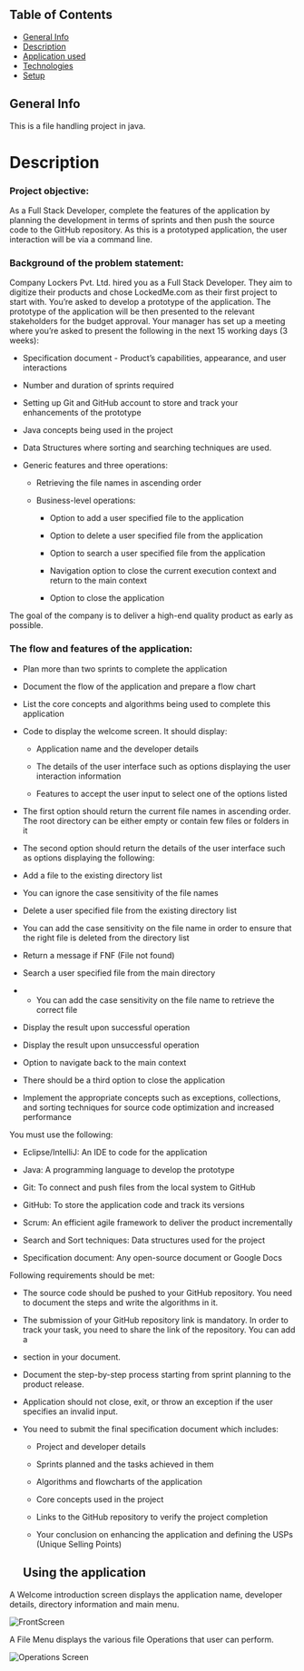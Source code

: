 ## Table of Contents

- [General Info](#General-info)
- [Description](#Description)
- [Application used](#Using-the-application)
- [Technologies](#Technologies)
- [Setup](#Setup)

## General Info

This is a file handling project in java.

# Description

### Project objective:

As a Full Stack Developer, complete the features of the application by planning the development in terms of sprints and then push the source code to the GitHub repository. As this is a prototyped application, the user interaction will be via a command line.
### Background of the problem statement:

Company Lockers Pvt. Ltd. hired you as a Full Stack Developer. They aim to digitize their products and chose LockedMe.com as their first project to start with. You’re asked to develop a prototype of the application. The prototype of the application will be then presented to the relevant stakeholders for the budget approval. Your manager has set up a meeting where you’re asked to present the following in the next 15 working days (3 weeks):

* Specification document - Product’s capabilities, appearance, and user interactions

* Number and duration of sprints required

* Setting up Git and GitHub account to store and track your enhancements of the prototype

* Java concepts being used in the project

* Data Structures where sorting and searching techniques are used.

* Generic features and three operations:

    * Retrieving the file names in ascending order

    *  Business-level operations:

        * Option to add a user specified file to the application

        * Option to delete a user specified file from the application

        * Option to search a user specified file from the application

        * Navigation option to close the current execution context and return to the main context
        * Option to close the application

The goal of the company is to deliver a high-end quality product as early as possible.

### The flow and features of the application:

* Plan more than two sprints to complete the application

* Document the flow of the application and prepare a flow chart

* List the core concepts and algorithms being used to complete this application

* Code to display the welcome screen. It should display:

    * Application name and the developer details

    * The details of the user interface such as options displaying the user interaction information

    * Features to accept the user input to select one of the options listed

* The first option should return the current file names in ascending order. The root directory can be either empty or contain few files or folders in it

* The second option should return the details of the user interface such as options displaying the following:

* Add a file to the existing directory list

* You can ignore the case sensitivity of the file names

* Delete a user specified file from the existing directory list

* You can add the case sensitivity on the file name in order to ensure that the right file is deleted from the directory list

* Return a message if FNF (File not found)

* Search a user specified file from the main directory
* * You can add the case sensitivity on the file name to retrieve the correct file

* Display the result upon successful operation

* Display the result upon unsuccessful operation

* Option to navigate back to the main context

* There should be a third option to close the application

* Implement the appropriate concepts such as exceptions, collections, and sorting techniques for source code optimization and increased performance


You must use the following:

* Eclipse/IntelliJ: An IDE to code for the application

* Java: A programming language to develop the prototype

* Git: To connect and push files from the local system to GitHub

* GitHub: To store the application code and track its versions

* Scrum: An efficient agile framework to deliver the product incrementally

* Search and Sort techniques: Data structures used for the project

* Specification document: Any open-source document or Google Docs


Following requirements should be met:

* The source code should be pushed to your GitHub repository. You need to document the steps and write the algorithms in it.

* The submission of your GitHub repository link is mandatory. In order to track your task, you need to share the link of the repository. You can add a
* section in your document.

* Document the step-by-step process starting from sprint planning to the product release.

* Application should not close, exit, or throw an exception if the user specifies an invalid input.

* You need to submit the final specification document which includes:

    * Project and developer details

    * Sprints planned and the tasks achieved in them

    * Algorithms and flowcharts of the application

    * Core concepts used in the project

    * Links to the GitHub repository to verify the project completion

    * Your conclusion on enhancing the application and defining the USPs (Unique Selling Points)
    
    ## Using the application

A Welcome introduction screen displays the application name, developer details, directory information and main menu.

<img alt = "FrontScreen" src = "">

A File Menu displays the various file Operations that user can perform.

<img alt = "Operations Screen" src = "">




